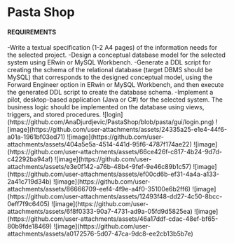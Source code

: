 <h1>Pasta Shop</h1>
<h4>REQUIREMENTS</h4>    
-Write a textual specification (1-2 A4 pages) of the information needs for the selected project.    
-Design a conceptual database model for the selected system using ERwin or MySQL Workbench.    
-Generate a DDL script for creating the schema of the relational database (target DBMS should be MySQL) that corresponds to the designed conceptual model,
using the Forward Engineer option in ERwin or MySQL Workbench, and then execute the generated DDL script to create the database schema.    
-Implement a pilot, desktop-based application (Java or C#) for the selected system. The business logic should be implemented on the database using views, triggers, and stored procedures.
![login](https://github.com/AnaDjurdjevic/PastaShop/blob/pasta/gui/login.png)
![image](https://github.com/user-attachments/assets/24335a25-e1e4-44f6-a01a-1961bf03ed71)
![image](https://github.com/user-attachments/assets/404a5e5a-4514-441d-95f6-4787f174ae22)
![image](https://github.com/user-attachments/assets/66ce426f-c817-4b24-9d7d-c42292ba94af)
![image](https://github.com/user-attachments/assets/e3e0f142-a76b-48b4-9fef-9e46c89b1c57)
![image](https://github.com/user-attachments/assets/ef00cd6b-ef31-4a4a-a133-2a41c719d34b)
![image](https://github.com/user-attachments/assets/86666709-eef4-4f9e-a4f0-35100e6b2ff6)
![image](https://github.com/user-attachments/assets/12493f48-dd27-4c50-8bcc-0eff7f9c6405)
![image](https://github.com/user-attachments/assets/6f8f0333-90a7-4731-ad9a-05fd9d5825ea)
![image](https://github.com/user-attachments/assets/46a17ddf-cdac-48ef-bf65-80b9fde18469)
![image](https://github.com/user-attachments/assets/a0172576-5d07-47ca-9dc8-ee2cb13b5b7e)
